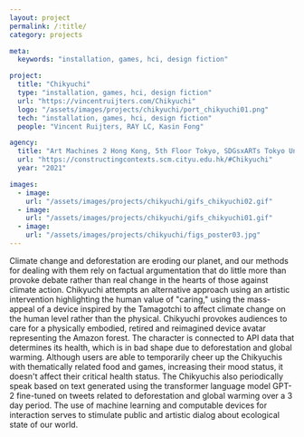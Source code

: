 ```yaml
---
layout: project
permalink: /:title/
category: projects

meta:
  keywords: "installation, games, hci, design fiction"

project:
  title: "Chikyuchi"
  type: "installation, games, hci, design fiction"
  url: "https://vincentruijters.com/Chikyuchi"
  logo: "/assets/images/projects/chikyuchi/port_chikyuchi01.png"
  tech: "installation, games, hci, design fiction"
  people: "Vincent Ruijters, RAY LC, Kasin Fong"

agency:
  title: "Art Machines 2 Hong Kong, 5th Floor Tokyo, SDGsxARTs Tokyo University of the Arts"
  url: "https://constructingcontexts.scm.cityu.edu.hk/#Chikyuchi"
  year: "2021"

images:
  - image:
    url: "/assets/images/projects/chikyuchi/gifs_chikyuchi02.gif"
  - image:
    url: "/assets/images/projects/chikyuchi/gifs_chikyuchi01.gif"
  - image:
    url: "/assets/images/projects/chikyuchi/figs_poster03.jpg"
---
```

<p>Climate change and deforestation are eroding our planet, and our methods for dealing with them rely on factual argumentation that do little more than provoke debate rather than real change in the hearts of those against climate action. Chikyuchi attempts an alternative approach using an artistic intervention highlighting the human value of "caring," using the mass-appeal of a device inspired by the Tamagotchi to affect climate change on the human level rather than the physical. Chikyuchi provokes audiences to care for a physically embodied, retired and reimagined device avatar representing the Amazon forest. The character is connected to API data that determines its health, which is in bad shape due to deforestation and global warming. Although users are able to temporarily cheer up the Chikyuchis with thematically related food and games, increasing their mood status, it doesn't affect their critical health status. The Chikyuchis also periodically speak based on text generated using the transformer language model GPT-2 fine-tuned on tweets related to deforestation and global warming over a 3 day period. The use of machine learning and computable devices for interaction serves to stimulate public and artistic dialog about ecological state of our world.</p>